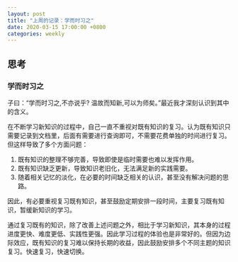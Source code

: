 ```yaml
---
layout: post
title: "上周的记录：学而时习之"
date: 2020-03-15 17:00:00 +0800
categories: weekly
---
```


## 思考

### 学而时习之

子曰：“学而时习之,不亦说乎? 温故而知新,可以为师矣。”最近我才深刻认识到其中的含义。

在不断学习新知识的过程中，自己一直不重视对既有知识的复习。认为既有知识只需要记录到文档里，后面有需要进行查询即可，不需要花费单独的时间进行复习。但这样导致了多个方面问题：

1. 既有知识的整理不够完善，导致即使是临时需要也难以发挥作用。
2. 既有知识缺乏更新，导致知识老旧化，无法满足新的实践需要。
3. 随着相关记忆的淡化，在必要的时间缺乏相关的认识，甚至没有解决问题的思路。

因此，有必要重视复习既有知识，甚至鼓励定期安排一段时间，主要复习既有知识，暂缓新知识的学习。

通过复习既有的知识，除了改善上述问题之外，相比于学习新知识，其本身的过程进度更快、难度更低、实践性更强。因此学习过程的体验也是非常好的。但因为边际效应，既有知识的复习难以保持长期的收益，因此鼓励安排多个不同主题的知识复习。快速复习，快速切换。
